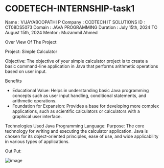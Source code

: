 # CODETECH-INTERNSHIP-task1
Name : VIJAYABOOPATHI P
Company : CODTECH IT SOLUTIONS
ID : CT08DS5073
Domain : JAVA PROGRAMMING
Duration : July 15th, 2024 TO August 15th, 2024
Mentor : Muzammil Ahmed

Over View Of The Project

Project: Simple Calculator

Objective:
The objective of your simple calculator project is to create a basic command-line application in Java that performs arithmetic operations based on user input.

Benefits
* Educational Value: Helps in understanding basic Java programming concepts such as user input handling, conditional statements, and arithmetic operations.
* Foundation for Expansion: Provides a base for developing more complex applications, such as scientific calculators or calculators with a graphical user interface.

Technologies Used
Java Programming Language:
Purpose: 
The core technology for writing and executing the calculator application.
Java is chosen for its object-oriented principles, ease of use, and wide applicability in various types of applications.

Out Put:


![image](https://github.com/user-attachments/assets/ec6f27cd-de4a-4f20-85e9-503af48a5af2)













